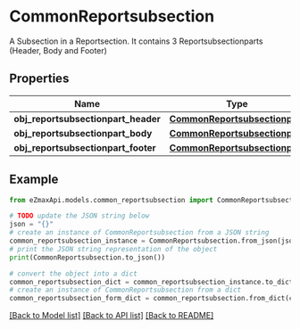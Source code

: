 # CommonReportsubsection

A Subsection in a Reportsection. It contains 3 Reportsubsectionparts (Header, Body and Footer) 

## Properties

Name | Type | Description | Notes
------------ | ------------- | ------------- | -------------
**obj_reportsubsectionpart_header** | [**CommonReportsubsectionpart**](CommonReportsubsectionpart.md) |  | 
**obj_reportsubsectionpart_body** | [**CommonReportsubsectionpart**](CommonReportsubsectionpart.md) |  | 
**obj_reportsubsectionpart_footer** | [**CommonReportsubsectionpart**](CommonReportsubsectionpart.md) |  | 

## Example

```python
from eZmaxApi.models.common_reportsubsection import CommonReportsubsection

# TODO update the JSON string below
json = "{}"
# create an instance of CommonReportsubsection from a JSON string
common_reportsubsection_instance = CommonReportsubsection.from_json(json)
# print the JSON string representation of the object
print(CommonReportsubsection.to_json())

# convert the object into a dict
common_reportsubsection_dict = common_reportsubsection_instance.to_dict()
# create an instance of CommonReportsubsection from a dict
common_reportsubsection_form_dict = common_reportsubsection.from_dict(common_reportsubsection_dict)
```
[[Back to Model list]](../README.md#documentation-for-models) [[Back to API list]](../README.md#documentation-for-api-endpoints) [[Back to README]](../README.md)


